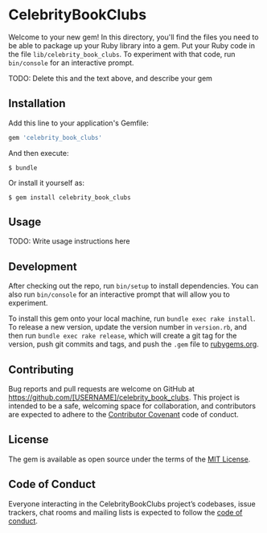 # CelebrityBookClubs

Welcome to your new gem! In this directory, you'll find the files you need to be able to package up your Ruby library into a gem. Put your Ruby code in the file `lib/celebrity_book_clubs`. To experiment with that code, run `bin/console` for an interactive prompt.

TODO: Delete this and the text above, and describe your gem

## Installation

Add this line to your application's Gemfile:

```ruby
gem 'celebrity_book_clubs'
```

And then execute:

    $ bundle

Or install it yourself as:

    $ gem install celebrity_book_clubs

## Usage

TODO: Write usage instructions here

## Development

After checking out the repo, run `bin/setup` to install dependencies. You can also run `bin/console` for an interactive prompt that will allow you to experiment.

To install this gem onto your local machine, run `bundle exec rake install`. To release a new version, update the version number in `version.rb`, and then run `bundle exec rake release`, which will create a git tag for the version, push git commits and tags, and push the `.gem` file to [rubygems.org](https://rubygems.org).

## Contributing

Bug reports and pull requests are welcome on GitHub at https://github.com/[USERNAME]/celebrity_book_clubs. This project is intended to be a safe, welcoming space for collaboration, and contributors are expected to adhere to the [Contributor Covenant](http://contributor-covenant.org) code of conduct.

## License

The gem is available as open source under the terms of the [MIT License](http://opensource.org/licenses/MIT).

## Code of Conduct

Everyone interacting in the CelebrityBookClubs project’s codebases, issue trackers, chat rooms and mailing lists is expected to follow the [code of conduct](https://github.com/[USERNAME]/celebrity_book_clubs/blob/master/CODE_OF_CONDUCT.md).

